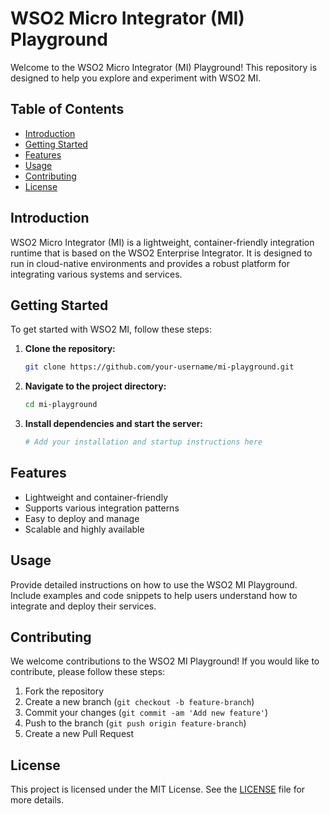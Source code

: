 # WSO2 Micro Integrator (MI) Playground

Welcome to the WSO2 Micro Integrator (MI) Playground! This repository is designed to help you explore and experiment with WSO2 MI.

## Table of Contents

- [Introduction](#introduction)
- [Getting Started](#getting-started)
- [Features](#features)
- [Usage](#usage)
- [Contributing](#contributing)
- [License](#license)

## Introduction

WSO2 Micro Integrator (MI) is a lightweight, container-friendly integration runtime that is based on the WSO2 Enterprise Integrator. It is designed to run in cloud-native environments and provides a robust platform for integrating various systems and services.

## Getting Started

To get started with WSO2 MI, follow these steps:

1. **Clone the repository:**
    ```sh
    git clone https://github.com/your-username/mi-playground.git
    ```
2. **Navigate to the project directory:**
    ```sh
    cd mi-playground
    ```
3. **Install dependencies and start the server:**
    ```sh
    # Add your installation and startup instructions here
    ```

## Features

- Lightweight and container-friendly
- Supports various integration patterns
- Easy to deploy and manage
- Scalable and highly available

## Usage

Provide detailed instructions on how to use the WSO2 MI Playground. Include examples and code snippets to help users understand how to integrate and deploy their services.

## Contributing

We welcome contributions to the WSO2 MI Playground! If you would like to contribute, please follow these steps:

1. Fork the repository
2. Create a new branch (`git checkout -b feature-branch`)
3. Commit your changes (`git commit -am 'Add new feature'`)
4. Push to the branch (`git push origin feature-branch`)
5. Create a new Pull Request

## License

This project is licensed under the MIT License. See the [LICENSE](LICENSE) file for more details.
